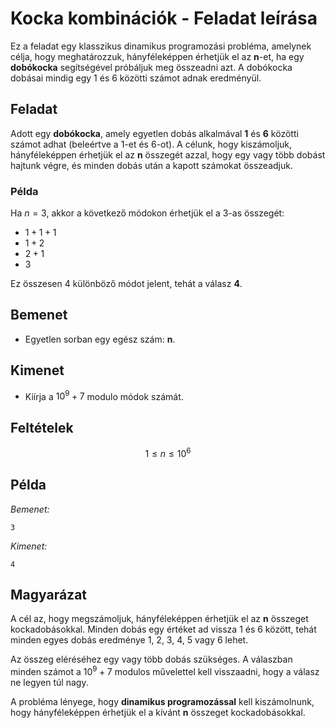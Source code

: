 # Kocka kombinációk - Feladat leírása

Ez a feladat egy klasszikus dinamikus programozási probléma, amelynek célja, hogy meghatározzuk, hányféleképpen érhetjük el az **n**-et, ha egy **dobókocka** segítségével próbáljuk meg összeadni azt. A dobókocka dobásai mindig egy 1 és 6 közötti számot adnak eredményül.

## Feladat

Adott egy **dobókocka**, amely egyetlen dobás alkalmával **1** és **6** közötti számot adhat (beleértve a 1-et és 6-ot). A célunk, hogy kiszámoljuk, hányféleképpen érhetjük el az **n** összegét azzal, hogy egy vagy több dobást hajtunk végre, és minden dobás után a kapott számokat összeadjuk.

### Példa

Ha $n=3$, akkor a következő módokon érhetjük el a 3-as összegét:

- $1+1+1$
- $1+2$
- $2+1$
- $3$

Ez összesen 4 különböző módot jelent, tehát a válasz **4**.

## Bemenet

- Egyetlen sorban egy egész szám: **n**.

## Kimenet

- Kiírja a $10^9+7$ modulo módok számát.

## Feltételek

$$1 \leq n \leq 10^6$$

## Példa

_Bemenet:_

    3

_Kimenet:_

    4

## Magyarázat

A cél az, hogy megszámoljuk, hányféleképpen érhetjük el az **n** összeget kockadobásokkal. Minden dobás egy értéket ad vissza 1 és 6 között, tehát minden egyes dobás eredménye 1, 2, 3, 4, 5 vagy 6 lehet.

Az összeg eléréséhez egy vagy több dobás szükséges. A válaszban minden számot a $10^9+7$ modulos művelettel kell visszaadni, hogy a válasz ne legyen túl nagy.

A probléma lényege, hogy **dinamikus programozással** kell kiszámolnunk, hogy hányféleképpen érhetjük el a kívánt **n** összeget kockadobásokkal.
